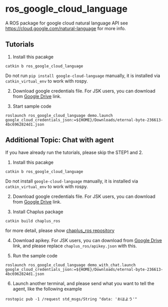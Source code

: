 ros_google_cloud_language
=========================

A ROS package for google cloud natural language API
see https://cloud.google.com/natural-language for more info.


Tutorials
---------

1. Install this pacakge

```
catkin b ros_google_cloud_language
```

Do not run `pip install google-cloud-language` manually, it is installed via `catkin_virtual_env` to work with rospy.


2. Download google credentials file. For JSK users, you can download from [Google Drive](https://drive.google.com/file/d/1VxniytpH9J12ii9jphtBylydY1_k5nXf/view?usp=sharing) link.


3. Start sample code

```
roslaunch ros_google_cloud_language demo.launch google_cloud_credentials_json:=${HOME}/Downloads/eternal-byte-236613-4bc6962824d1.json
```

Additional Topic: Chat with agent
---------

If you have already run the tutorials, please skip the STEP1 and 2.

1. Install this pacakge

```
catkin b ros_google_cloud_language
```

Do not install `google-cloud-language` manually, it is installed via `catkin_virtual_env` to work with rospy.


2. Download google credentials file. For JSK users, you can download from [Google Drive](https://drive.google.com/file/d/1VxniytpH9J12ii9jphtBylydY1_k5nXf/view?usp=sharing) link.


3. Install Chaplus package

```
catkin build chaplus_ros
```

for more detail, please show [chaplus_ros repository](https://github.com/jsk-ros-pkg/jsk_3rdparty/tree/master/chaplus_ros)

4. Download apikey. For JSK users, you can download from [Google Drive](https://drive.google.com/file/d/1wh1_WX3l_qKbUG5wdgeQQBQCu6f9BSWF/view?usp=sharing) link, and please replace `chaplus_ros/apikey.json` with this.

5. Run the sample code

```
roslaunch ros_google_cloud_language demo_with_chat.launch google_cloud_credentials_json:=${HOME}/Downloads/eternal-byte-236613-4bc6962824d1.json
```

6. Launch another terminal, and please send what you want to tell the agent, like the following example

```
rostopic pub -1 /request std_msgs/String "data: 'おはよう'"
```
